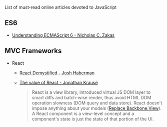 List of must-read online articles devoted to JavaScript

## ES6
- [Understanding ECMAScript 6 - Nicholas C. Zakas](https://github.com/nzakas/understandinges6)


## MVC Frameworks
- React 
  - [React Demystified - Josh Haberman](http://blog.reverberate.org/2014/02/react-demystified.html)
  - [The value of React - Jonathan Krause](http://jonykrau.se/posts/the-value-of-react)
  
    > React is a view library, introduced virtual JS DOM layer to smart diffs and batch-wise render, thus avoid HTML DOM operation slowness (DOM query and data store). React doesn't impose anything about your models ([Replace Backbone.View](http://joelburget.com/backbone-to-react/)). A React component is a view-level concept and a component's state is just the state of that portion of the UI.
